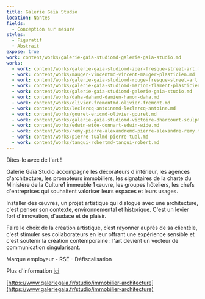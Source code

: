 ```yaml
---
title: Galerie Gaïa Studio
location: Nantes
fields:
  - Conception sur mesure
styles:
  - Figuratif
  - Abstrait
expose: true
work: content/works/galerie-gaia-studiomd-galerie-gaia-studio.md
works:
  - work: content/works/galerie-gaia-studiomd-zoer-fresque-street-art.md
  - work: content/works/mauger-vincentmd-vincent-mauger-plasticien.md
  - work: content/works/galerie-gaia-studiomd-rouge-fresque-street-art.md
  - work: content/works/galerie-gaia-studiomd-marion-flament-plasticien-verre.md
  - work: content/works/galerie-gaia-studiomd-galerie-gaia-studio.md
  - work: content/works/daha-dahamd-damien-hamon-daha.md
  - work: content/works/olivier-fremontmd-olivier-fremont.md
  - work: content/works/leclercq-antoinemd-leclercq-antoine.md
  - work: content/works/gouret-ericmd-olivier-gouret.md
  - work: content/works/galerie-gaia-studiomd-victoire-dharcourt-sculpture.md
  - work: content/works/edwin-wide-donnart-edwin-wide.md
  - work: content/works/remy-pierre-alexandremd-pierre-alexandre-remy.md
  - work: content/works/pierre-tualmd-pierre-tual.md
  - work: content/works/tangui-robertmd-tangui-robert.md
---
```


Dites-le avec de l'art !

Galerie Gaïa Studio accompagne les décorateurs d'intérieur, les agences d'architecture, les promoteurs immobiliers, les signataires de la charte du Ministère de la Culture1 immeuble 1 œuvre, les groupes
hôteliers, les chefs d'entreprises qui souhaitent valoriser leurs espaces et leurs usages.

Installer des œuvres, un projet artistique qui dialogue avec une architecture, c'est penser son contexte, environnemental et historique. C'est un levier fort d'innovation, d'audace et de plaisir.

Faire le choix de la création artistique, c’est rayonner auprès de sa clientèle, c'est stimuler ses collaborateurs en leur offrant une expérience sensible et c'est soutenir la création contemporaine : l'art devient un vecteur de communication singularisant.

Marque employeur - RSE - Défiscalisation

Plus d'information [ici](https://www.galeriegaia.fr/studio/immobilier-architecture "galerie gaia studio")

[https://www.galeriegaia.fr/studio/immobilier-architecture](https://www.galeriegaia.fr/studio/immobilier-architecture)
